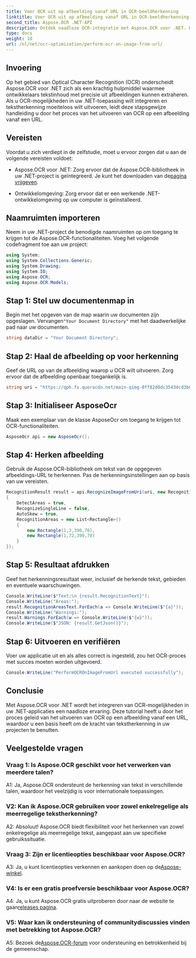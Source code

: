 ```yaml
---
title: Voer OCR uit op afbeelding vanaf URL in OCR-beeldherkenning
linktitle: Voer OCR uit op afbeelding vanaf URL in OCR-beeldherkenning
second_title: Aspose.OCR .NET-API
description: Ontdek naadloze OCR-integratie met Aspose.OCR voor .NET. Herken tekst uit afbeeldingen met precisie.
type: docs
weight: 10
url: /nl/net/ocr-optimization/perform-ocr-on-image-from-url/
---
```

## Invoering

Op het gebied van Optical Character Recognition (OCR) onderscheidt Aspose.OCR voor .NET zich als een krachtig hulpmiddel waarmee ontwikkelaars tekstinhoud met precisie uit afbeeldingen kunnen extraheren. Als u OCR-mogelijkheden in uw .NET-toepassing wilt integreren en tekstherkenning moeiteloos wilt uitvoeren, leidt deze stapsgewijze handleiding u door het proces van het uitvoeren van OCR op een afbeelding vanaf een URL.

## Vereisten

Voordat u zich verdiept in de zelfstudie, moet u ervoor zorgen dat u aan de volgende vereisten voldoet:

-  Aspose.OCR voor .NET: Zorg ervoor dat de Aspose.OCR-bibliotheek in uw .NET-project is geïntegreerd. Je kunt het downloaden van de[pagina vrijgeven](https://releases.aspose.com/ocr/net/).

- Ontwikkelomgeving: Zorg ervoor dat er een werkende .NET-ontwikkelomgeving op uw computer is geïnstalleerd.

## Naamruimten importeren

Neem in uw .NET-project de benodigde naamruimten op om toegang te krijgen tot de Aspose.OCR-functionaliteiten. Voeg het volgende codefragment toe aan uw project:

```csharp
using System;
using System.Collections.Generic;
using System.Drawing;
using System.IO;
using Aspose.OCR;
using Aspose.OCR.Models;
```

## Stap 1: Stel uw documentenmap in

 Begin met het opgeven van de map waarin uw documenten zijn opgeslagen. Vervangen`"Your Document Directory"` met het daadwerkelijke pad naar uw documenten.

```csharp
string dataDir = "Your Document Directory";
```

## Stap 2: Haal de afbeelding op voor herkenning

Geef de URL op van de afbeelding waarop u OCR wilt uitvoeren. Zorg ervoor dat de afbeelding openbaar toegankelijk is.

```csharp
string uri = "https://qph.fs.quoracdn.net/main-qimg-0ff82d0dc3543dcd3b06028f5476c2e4";
```

## Stap 3: Initialiseer AsposeOcr

Maak een exemplaar van de klasse AsposeOcr om toegang te krijgen tot OCR-functionaliteiten.

```csharp
AsposeOcr api = new AsposeOcr();
```

## Stap 4: Herken afbeelding

Gebruik de Aspose.OCR-bibliotheek om tekst van de opgegeven afbeeldings-URL te herkennen. Pas de herkenningsinstellingen aan op basis van uw vereisten.

```csharp
RecognitionResult result = api.RecognizeImageFromUri(uri, new RecognitionSettings
{
    DetectAreas = true,
    RecognizeSingleLine = false,
    AutoSkew = true,
    RecognitionAreas = new List<Rectangle>()
    {
        new Rectangle(1,3,390,70),
        new Rectangle(1,72,390,70)
    }
});
```

## Stap 5: Resultaat afdrukken

Geef het herkenningsresultaat weer, inclusief de herkende tekst, gebieden en eventuele waarschuwingen.

```csharp
Console.WriteLine($"Text:\n {result.RecognitionText}");
Console.WriteLine("Areas:");
result.RecognitionAreasText.ForEach(a => Console.WriteLine($"{a}"));
Console.WriteLine("Warnings:");
result.Warnings.ForEach(w => Console.WriteLine($"{w}"));
Console.WriteLine($"JSON: {result.GetJson()}");
```

## Stap 6: Uitvoeren en verifiëren

Voer uw applicatie uit en als alles correct is ingesteld, zou het OCR-proces met succes moeten worden uitgevoerd.

```csharp
Console.WriteLine("PerformOCROnImageFromUrl executed successfully");
```

## Conclusie

Met Aspose.OCR voor .NET wordt het integreren van OCR-mogelijkheden in uw .NET-applicaties een naadloze ervaring. Deze tutorial heeft u door het proces geleid van het uitvoeren van OCR op een afbeelding vanaf een URL, waardoor u een basis heeft om de kracht van tekstherkenning in uw projecten te benutten.

## Veelgestelde vragen

### Vraag 1: Is Aspose.OCR geschikt voor het verwerken van meerdere talen?

A1: Ja, Aspose.OCR ondersteunt de herkenning van tekst in verschillende talen, waardoor het veelzijdig is voor internationale toepassingen.

### V2: Kan ik Aspose.OCR gebruiken voor zowel enkelregelige als meerregelige tekstherkenning?

A2: Absoluut! Aspose.OCR biedt flexibiliteit voor het herkennen van zowel enkelregelige als meerregelige tekst, aangepast aan uw specifieke gebruikssituatie.

### Vraag 3: Zijn er licentieopties beschikbaar voor Aspose.OCR?

 A3: Ja, u kunt licentieopties verkennen en aankopen doen op de[Aspose-winkel](https://purchase.aspose.com/buy).

### V4: Is er een gratis proefversie beschikbaar voor Aspose.OCR?

 A4: Ja, u kunt Aspose.OCR gratis uitproberen door naar de website te gaan[releases pagina](https://releases.aspose.com/).

### V5: Waar kan ik ondersteuning of communitydiscussies vinden met betrekking tot Aspose.OCR?

 A5: Bezoek de[Aspose.OCR-forum](https://forum.aspose.com/c/ocr/16) voor ondersteuning en betrokkenheid bij de gemeenschap.
